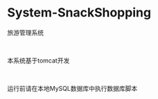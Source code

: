 # System-SnackShopping
<p>旅游管理系统</p>
<br/>
<p>本系统基于tomcat开发</p>
<br/>
<p>运行前请在本地MySQL数据库中执行数据库脚本</p>
